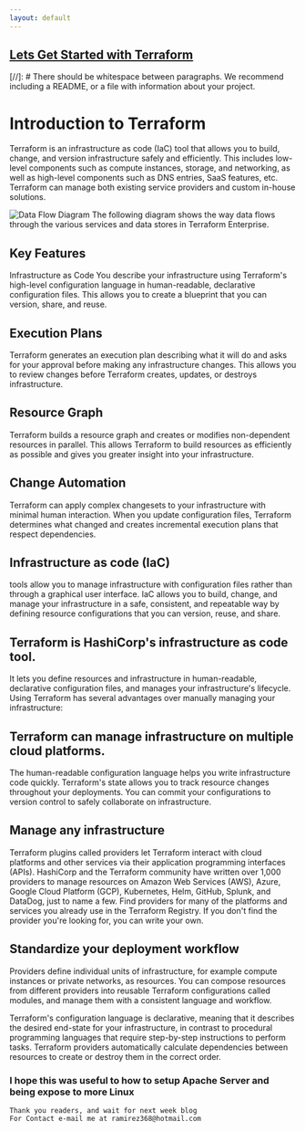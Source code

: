 ```yaml
---
layout: default
---
```



## [Lets Get Started with Terraform](https://www.youtube.com/watch?v=HmxkYNv1ksg)

[//]: #  There should be whitespace between paragraphs. We recommend including a README, or a file with information about your project.

# Introduction to Terraform
Terraform is an infrastructure as code (IaC) tool that allows you to build, change, and version infrastructure safely and efficiently. This includes low-level components such as compute instances, storage, and networking, as well as high-level components such as DNS entries, SaaS features, etc. Terraform can manage both existing service providers and custom in-house solutions.


![Data Flow Diagram The following diagram shows the way data flows through the various services and data stores in Terraform Enterprise.](https://www.devopsschool.com/blog/wp-content/uploads/2021/07/terraform-architecture-components-workflow-1.jpg)


## Key Features
Infrastructure as Code
You describe your infrastructure using Terraform's high-level configuration language in human-readable, declarative configuration files. This allows you to create a blueprint that you can version, share, and reuse.

## Execution Plans
Terraform generates an execution plan describing what it will do and asks for your approval before making any infrastructure changes. This allows you to review changes before Terraform creates, updates, or destroys infrastructure.

## Resource Graph
Terraform builds a resource graph and creates or modifies non-dependent resources in parallel. This allows Terraform to build resources as efficiently as possible and gives you greater insight into your infrastructure.

## Change Automation
Terraform can apply complex changesets to your infrastructure with minimal human interaction. When you update configuration files, Terraform determines what changed and creates incremental execution plans that respect dependencies.

## Infrastructure as code (IaC) 
tools allow you to manage infrastructure with configuration files rather than through a graphical user interface. IaC allows you to build, change, and manage your infrastructure in a safe, consistent, and repeatable way by defining resource configurations that you can version, reuse, and share.

## Terraform is HashiCorp's infrastructure as code tool.
It lets you define resources and infrastructure in human-readable, declarative configuration files, and manages your infrastructure's lifecycle. Using Terraform has several advantages over manually managing your infrastructure:

## Terraform can manage infrastructure on multiple cloud platforms.
The human-readable configuration language helps you write infrastructure code quickly.
Terraform's state allows you to track resource changes throughout your deployments.
You can commit your configurations to version control to safely collaborate on infrastructure.

## Manage any infrastructure
Terraform plugins called providers let Terraform interact with cloud platforms and other services via their application programming interfaces (APIs). HashiCorp and the Terraform community have written over 1,000 providers to manage resources on Amazon Web Services (AWS), Azure, Google Cloud Platform (GCP), Kubernetes, Helm, GitHub, Splunk, and DataDog, just to name a few. Find providers for many of the platforms and services you already use in the Terraform Registry. If you don't find the provider you're looking for, you can write your own.

## Standardize your deployment workflow
Providers define individual units of infrastructure, for example compute instances or private networks, as resources. You can compose resources from different providers into reusable Terraform configurations called modules, and manage them with a consistent language and workflow.

Terraform's configuration language is declarative, meaning that it describes the desired end-state for your infrastructure, in contrast to procedural programming languages that require step-by-step instructions to perform tasks. Terraform providers automatically calculate dependencies between resources to create or destroy them in the correct order.

### I hope this was useful to how to setup Apache Server and being expose to more Linux


```
Thank you readers, and wait for next week blog
For Contact e-mail me at ramirez368@hotmail.com

```
